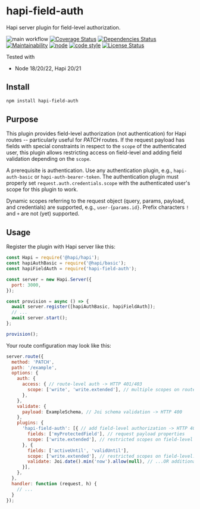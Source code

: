# hapi-field-auth

Hapi server plugin for field-level authorization.

![main workflow](https://github.com/funny-bytes/hapi-field-auth/actions/workflows/main.yml/badge.svg)
[![Coverage Status](https://coveralls.io/repos/github/funny-bytes/hapi-build-auth/badge.svg?branch=master)](https://coveralls.io/github/funny-bytes/hapi-build-auth?branch=master)
[![Dependencies Status](https://david-dm.org/funny-bytes/hapi-field-auth.svg)](https://david-dm.org/funny-bytes/hapi-field-auth)
[![Maintainability](https://api.codeclimate.com/v1/badges/9a28b9cc8e829ae17a80/maintainability)](https://codeclimate.com/github/funny-bytes/hapi-field-auth/maintainability)
[![node](https://img.shields.io/node/v/hapi-field-auth.svg)]()
[![code style](https://img.shields.io/badge/code_style-airbnb-brightgreen.svg)](https://github.com/airbnb/javascript)
[![License Status](http://img.shields.io/npm/l/hapi-field-auth.svg)]()

Tested with

* Node 18/20/22, Hapi 20/21

## Install

```bash
npm install hapi-field-auth
```

## Purpose

This plugin provides field-level authorization (not authentication)
for Hapi routes -- particularly useful for *PATCH* routes.
If the request payload has fields with special constraints
in respect to the `scope` of the authenticated user,
this plugin allows restricting access on field-level
and adding field validation depending on the `scope`.

A prerequisite is authentication.
Use any authentication plugin, e.g., `hapi-auth-basic` or `hapi-auth-bearer-token`.
The authentication plugin must properly set `request.auth.credentials.scope`
with the authenticated user's scope for this plugin to work.

Dynamic scopes referring to the request object (query, params, payload, and credentials)
are supported, e.g., `user-{params.id}`. Prefix characters `!` and `+` are not (yet) supported.

## Usage

Register the plugin with Hapi server like this:
```js
const Hapi = require('@hapi/hapi');
const hapiAuthBasic = require('@hapi/basic');
const hapiFieldAuth = require('hapi-field-auth');

const server = new Hapi.Server({
  port: 3000,
});

const provision = async () => {
  await server.register([hapiAuthBasic, hapiFieldAuth]);
  // ...
  await server.start();
};

provision();
```

Your route configuration may look like this:
```js
server.route({
  method: 'PATCH',
  path: '/example',
  options: {
    auth: {
      access: { // route-level auth -> HTTP 401/403
        scope: ['write', 'write.extended'], // multiple scopes on route-level
      },
    },
    validate: {
      payload: ExampleSchema, // Joi schema validation -> HTTP 400
    },
    plugins: {
      'hapi-field-auth': [{ // add field-level authorization -> HTTP 403
        fields: ['myProtectedField'], // request payload properties
        scope: ['write.extended'], // restricted scopes on field-level
      }, {
        fields: ['activeUntil', 'validUntil'],
        scope: ['write.extended'], // restricted scopes on field-level...
        validate: Joi.date().min('now').allow(null), // ...OR additional Joi schema -> HTTP 400
      }],
    },
  },
  handler: function (request, h) {
    // ...
  }
});
```
